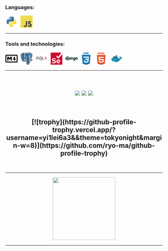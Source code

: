 <br>

### Languages:

<div>
  <img src="https://github.com/devicons/devicon/blob/master/icons/python/python-original.svg" title="Python" alt="Python" width="40" height="40"/>&nbsp;
  <img src="https://github.com/devicons/devicon/blob/master/icons/javascript/javascript-original.svg" title="javascript" alt="javascript" width="40" height="40"/>&nbsp;

  ---

### Tools and technologies:
  <img src="https://github.com/devicons/devicon/blob/master/icons/markdown/markdown-original.svg" title="Markdown" alt="Mpring" width="40" height="40"/>&nbsp;
  <img src="https://github.com/devicons/devicon/blob/master/icons/postgresql/postgresql-original.svg" title="Postgresql" alt="Postgresql" width="40" height="40"/>&nbsp;
  <img src="https://github.com/devicons/devicon/blob/master/icons/sqlalchemy/sqlalchemy-original.svg" title="sqlalchemy" alt="sqlalchemy" width="40" height="40"/>&nbsp;
  <img src="https://github.com/devicons/devicon/blob/master/icons/selenium/selenium-original.svg" title="selenium" alt="selenium" width="40" height="40"/>&nbsp;
  <img src="https://github.com/devicons/devicon/blob/master/icons/django/django-plain-wordmark.svg" title="django" alt="django" width="40" height="40"/>&nbsp;
  <img src="https://github.com/devicons/devicon/blob/master/icons/css3/css3-plain-wordmark.svg" title="css3" alt="css3" width="40" height="40"/>&nbsp;
  <img src="https://github.com/devicons/devicon/blob/master/icons/html5/html5-plain-wordmark.svg" title="html5" alt="html5" width="40" height="40"/>&nbsp;
  <img src="https://github.com/devicons/devicon/blob/master/icons/docker/docker-original.svg" title="docker" alt="docker" width="40" height="40"/>&nbsp;
</div>

---

<br>
<h2 align="center">

![](https://github-readme-stats.vercel.app/api?username=yi1lei6a3&theme=tokyonight&hide_border=false&include_all_commits=true&count_private=true)
![](http://github-readme-streak-stats.herokuapp.com?user=yi1lei6a3&theme=tokyonight&hide_border=true&date_format=j%20M%5B%20Y%5D)
![](https://github-readme-stats.vercel.app/api/top-langs/?username=yi1lei6a3&theme=tokyonight&hide_border=false&include_all_commits=true&count_private=true&layout=compact)

</h2>
<br>

<h2 align="center">
[![trophy](https://github-profile-trophy.vercel.app/?username=yi1lei6a3&&theme=tokyonight&margin-w=8)](https://github.com/ryo-ma/github-profile-trophy)
</h2>
<br>

---

<div align="center">
  <img src="https://media.giphy.com/media/z2KbVZxKCHxxIDhnsQ/giphy.gif" width="200" height="200"/>
</div>


***
